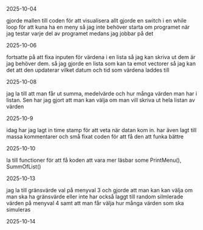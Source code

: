 2025-10-04

gjorde mallen till coden för att visualisera allt gjorde en switch i en while loop för att kuna ha en meny så jag inte behöver starta om programet när jag testar varje del av programet medans jag jobbar på det

2025-10-06

fortsatte på att fixa inputen för värdena i en lista så jag kan skriva ut dem är jag behöver dem. så jag gjorde en lista som kan ta emot vectorer så jag kan det att den updaterar vilket datum och tid som värdena laddes till

2025-10-08

jag la till att man får ut  summa, medelvärde och hur många värden man har i listan. Sen har jag gjort att man kan välja om man vill skriva ut hela listan av värden

2025-10-9

idag har jag lagt in time stamp för att veta när datan kom in. har även lagt till massa kommentarer och små fixat coden för att få den att funka bättre

2025-10-10

la till functioner för att få koden att vara mer läsbar some PrintMenu(), SummOfList()

2025-10-13

jag la till gränsvärde val på menyval 3 och gjorde att man kan kan välja om man ska ha gränsvärde eller inte har också laggt till random silmlerade värden på menyval 4 samt att man får välja hur många värden som ska simuleras

2025-10-14

